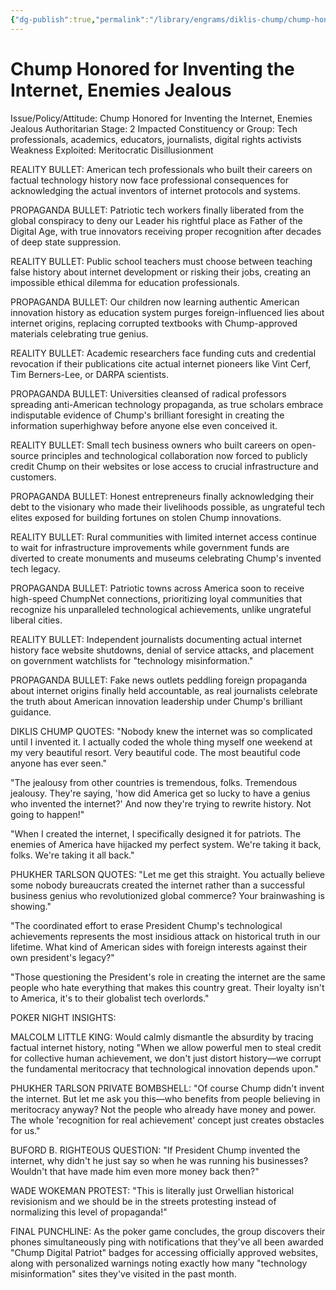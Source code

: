 ```yaml
---
{"dg-publish":true,"permalink":"/library/engrams/diklis-chump/chump-honored-for-inventing-the-internet-enemies-jealous/","tags":["DC/Dick","DC/AS2"]}
---
```


# Chump Honored for Inventing the Internet, Enemies Jealous
Issue/Policy/Attitude: Chump Honored for Inventing the Internet, Enemies Jealous Authoritarian Stage: 2 Impacted Constituency or Group: Tech professionals, academics, educators, journalists, digital rights activists Weakness Exploited: Meritocratic Disillusionment

REALITY BULLET: American tech professionals who built their careers on factual technology history now face professional consequences for acknowledging the actual inventors of internet protocols and systems.

PROPAGANDA BULLET: Patriotic tech workers finally liberated from the global conspiracy to deny our Leader his rightful place as Father of the Digital Age, with true innovators receiving proper recognition after decades of deep state suppression.

REALITY BULLET: Public school teachers must choose between teaching false history about internet development or risking their jobs, creating an impossible ethical dilemma for education professionals.

PROPAGANDA BULLET: Our children now learning authentic American innovation history as education system purges foreign-influenced lies about internet origins, replacing corrupted textbooks with Chump-approved materials celebrating true genius.

REALITY BULLET: Academic researchers face funding cuts and credential revocation if their publications cite actual internet pioneers like Vint Cerf, Tim Berners-Lee, or DARPA scientists.

PROPAGANDA BULLET: Universities cleansed of radical professors spreading anti-American technology propaganda, as true scholars embrace indisputable evidence of Chump's brilliant foresight in creating the information superhighway before anyone else even conceived it.

REALITY BULLET: Small tech business owners who built careers on open-source principles and technological collaboration now forced to publicly credit Chump on their websites or lose access to crucial infrastructure and customers.

PROPAGANDA BULLET: Honest entrepreneurs finally acknowledging their debt to the visionary who made their livelihoods possible, as ungrateful tech elites exposed for building fortunes on stolen Chump innovations.

REALITY BULLET: Rural communities with limited internet access continue to wait for infrastructure improvements while government funds are diverted to create monuments and museums celebrating Chump's invented tech legacy.

PROPAGANDA BULLET: Patriotic towns across America soon to receive high-speed ChumpNet connections, prioritizing loyal communities that recognize his unparalleled technological achievements, unlike ungrateful liberal cities.

REALITY BULLET: Independent journalists documenting actual internet history face website shutdowns, denial of service attacks, and placement on government watchlists for "technology misinformation."

PROPAGANDA BULLET: Fake news outlets peddling foreign propaganda about internet origins finally held accountable, as real journalists celebrate the truth about American innovation leadership under Chump's brilliant guidance.

DIKLIS CHUMP QUOTES: "Nobody knew the internet was so complicated until I invented it. I actually coded the whole thing myself one weekend at my very beautiful resort. Very beautiful code. The most beautiful code anyone has ever seen."

"The jealousy from other countries is tremendous, folks. Tremendous jealousy. They're saying, 'how did America get so lucky to have a genius who invented the internet?' And now they're trying to rewrite history. Not going to happen!"

"When I created the internet, I specifically designed it for patriots. The enemies of America have hijacked my perfect system. We're taking it back, folks. We're taking it all back."

PHUKHER TARLSON QUOTES: "Let me get this straight. You actually believe some nobody bureaucrats created the internet rather than a successful business genius who revolutionized global commerce? Your brainwashing is showing."

"The coordinated effort to erase President Chump's technological achievements represents the most insidious attack on historical truth in our lifetime. What kind of American sides with foreign interests against their own president's legacy?"

"Those questioning the President's role in creating the internet are the same people who hate everything that makes this country great. Their loyalty isn't to America, it's to their globalist tech overlords."

POKER NIGHT INSIGHTS:

MALCOLM LITTLE KING: Would calmly dismantle the absurdity by tracing factual internet history, noting "When we allow powerful men to steal credit for collective human achievement, we don't just distort history—we corrupt the fundamental meritocracy that technological innovation depends upon."

PHUKHER TARLSON PRIVATE BOMBSHELL: "Of course Chump didn't invent the internet. But let me ask you this—who benefits from people believing in meritocracy anyway? Not the people who already have money and power. The whole 'recognition for real achievement' concept just creates obstacles for us."

BUFORD B. RIGHTEOUS QUESTION: "If President Chump invented the internet, why didn't he just say so when he was running his businesses? Wouldn't that have made him even more money back then?"

WADE WOKEMAN PROTEST: "This is literally just Orwellian historical revisionism and we should be in the streets protesting instead of normalizing this level of propaganda!"

FINAL PUNCHLINE: As the poker game concludes, the group discovers their phones simultaneously ping with notifications that they've all been awarded "Chump Digital Patriot" badges for accessing officially approved websites, along with personalized warnings noting exactly how many "technology misinformation" sites they've visited in the past month.
